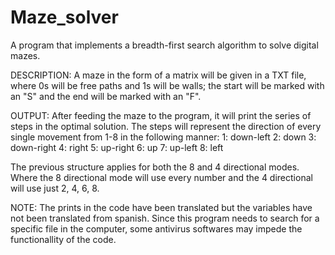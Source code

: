 # Maze_solver
A program that implements a breadth-first search algorithm to solve digital mazes.

DESCRIPTION:
A maze in the form of a matrix will be given in a TXT file, where 0s will be free paths and 1s will be walls; the start will be marked with an "S" and the end will be marked with an "F". 

OUTPUT:
After feeding the maze to the program, it will print the series of steps in the optimal solution. The steps will represent the direction of every single movement from 1-8 in the following manner: 
1: down-left
2: down
3: down-right
4: right
5: up-right
6: up
7: up-left
8: left

The previous structure applies for both the 8 and 4 directional modes. Where the 8 directional mode will use every number and the 4 directional will use just 2, 4, 6, 8. 

NOTE: The prints in the code have been translated but the variables have not been  translated from spanish. Since this program needs to search for a specific file in the computer, some antivirus softwares may impede the functionallity of the code. 
